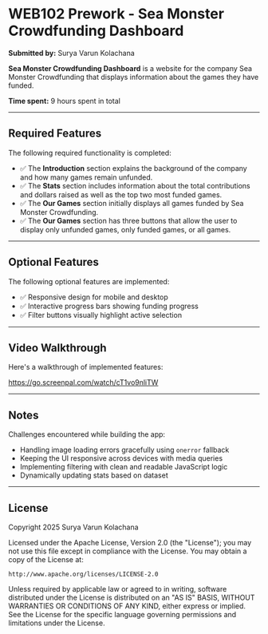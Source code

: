 # WEB102 Prework - Sea Monster Crowdfunding Dashboard  
**Submitted by:** Surya Varun Kolachana

**Sea Monster Crowdfunding Dashboard** is a website for the company Sea Monster Crowdfunding that displays information about the games they have funded.

**Time spent:** 9 hours spent in total

---

## Required Features  
The following required functionality is completed:

- ✅ The **Introduction** section explains the background of the company and how many games remain unfunded.  
- ✅ The **Stats** section includes information about the total contributions and dollars raised as well as the top two most funded games.  
- ✅ The **Our Games** section initially displays all games funded by Sea Monster Crowdfunding.  
- ✅ The **Our Games** section has three buttons that allow the user to display only unfunded games, only funded games, or all games.  

---

## Optional Features  
The following optional features are implemented:

- ✅ Responsive design for mobile and desktop  
- ✅ Interactive progress bars showing funding progress  
- ✅ Filter buttons visually highlight active selection  

---

## Video Walkthrough  
Here's a walkthrough of implemented features:

https://go.screenpal.com/watch/cT1vo9nliTW

---

## Notes  
Challenges encountered while building the app:

- Handling image loading errors gracefully using `onerror` fallback  
- Keeping the UI responsive across devices with media queries  
- Implementing filtering with clean and readable JavaScript logic  
- Dynamically updating stats based on dataset  

---

## License  

Copyright 2025 Surya Varun Kolachana

Licensed under the Apache License, Version 2.0 (the "License");
you may not use this file except in compliance with the License.
You may obtain a copy of the License at:

    http://www.apache.org/licenses/LICENSE-2.0

Unless required by applicable law or agreed to in writing, software
distributed under the License is distributed on an "AS IS" BASIS,
WITHOUT WARRANTIES OR CONDITIONS OF ANY KIND, either express or implied.
See the License for the specific language governing permissions and
limitations under the License.
